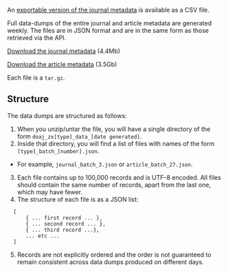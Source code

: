 An [exportable version of the journal metadata](/csv) is available as a CSV file.

Full data-dumps of the entire journal and article metadata are generated weekly. The files are in JSON format and are in the same form as those retrieved via the API.

[Download the journal metadata](/public-data-dump/journal) (4.4Mb)

[Download the article metadata](/public-data-dump/article) (3.5Gb)

Each file is a `tar.gz`.

## Structure

The data dumps are structured as follows:

1. When you unzip/untar the file, you will have a single directory of the form `doaj_zx[type]_data_[date generated]`.
2. Inside that directory, you will find a list of files with names of the form `[type]_batch_[number].json`.
  - For example, `journal_batch_3.json` or `article_batch_27.json`.
3. Each file contains up to 100,000 records and is UTF-8 encoded. All files should contain the same number of records, apart from the last one, which may have fewer.
4. The structure of each file is as a JSON list:
  ```
    [
        { ... first record ... },
        { ... second record ... },
        { ... third record ...},
        ... etc ...
    ]
  ```
5. Records are not explicitly ordered and the order is not guaranteed to remain consistent across data dumps produced on different days.
